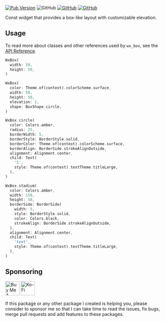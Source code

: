 [![Pub Version](https://img.shields.io/pub/v/wx_box)](https://pub.dev/packages/wx_box) ![GitHub](https://img.shields.io/github/license/davigmacode/flutter_wx_box) [![GitHub](https://badgen.net/badge/icon/buymeacoffee?icon=buymeacoffee&color=yellow&label)](https://www.buymeacoffee.com/davigmacode) [![GitHub](https://badgen.net/badge/icon/ko-fi?icon=kofi&color=red&label)](https://ko-fi.com/davigmacode)

Const widget that provides a box-like layout with customizable elevation.

## Usage

To read more about classes and other references used by `wx_box`, see the [API Reference](https://pub.dev/documentation/wx_box/latest/).

```dart
WxBox(
  width: 50,
  height: 50,
)

WxBox(
  color: Theme.of(context).colorScheme.surface,
  width: 50,
  height: 50,
  elevation: 2,
  shape: BoxShape.circle,
)

WxBox.circle(
  color: Colors.amber,
  radius: 25,
  borderWidth: 5,
  borderStyle: BorderStyle.solid,
  borderColor: Theme.of(context).colorScheme.surface,
  borderAlign: BorderSide.strokeAlignOutside,
  alignment: Alignment.center,
  child: Text(
    '1',
    style: Theme.of(context).textTheme.titleLarge,
  ),
)

WxBox.stadium(
  color: Colors.amber,
  width: 150,
  height: 50,
  borderSide: BorderSide(
    width: 5,
    style: BorderStyle.solid,
    color: Colors.black,
    strokeAlign: BorderSide.strokeAlignOutside,
  ),
  alignment: Alignment.center,
  child: Text(
    'text',
    style: Theme.of(context).textTheme.titleLarge,
  ),
)
```

## Sponsoring

<a href="https://www.buymeacoffee.com/davigmacode" target="_blank"><img src="https://cdn.buymeacoffee.com/buttons/v2/default-yellow.png" alt="Buy Me A Coffee" height="45"></a>
<a href="https://ko-fi.com/davigmacode" target="_blank"><img src="https://storage.ko-fi.com/cdn/brandasset/kofi_s_tag_white.png" alt="Ko-Fi" height="45"></a>

If this package or any other package I created is helping you, please consider to sponsor me so that I can take time to read the issues, fix bugs, merge pull requests and add features to these packages.